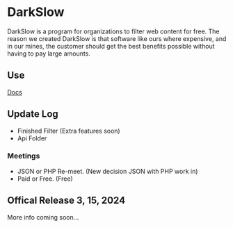 # DarkSlow
DarkSlow is a program for organizations to filter web content for free.
The reason we created DarkSlow is that software like ours where expensive,
and in our mines, the customer should get the best benefits possible 
without having to pay large amounts.

## Use
<a href="https://mr-chaotic.github.io/DarkSlow/Website/docs.html">Docs</a>

## Update Log
- Finished Filter (Extra features soon)
- Api Folder

### Meetings
- JSON or PHP Re-meet. (New decision JSON with PHP work in)
- Paid or Free. (Free)


## Offical Release 3, 15, 2024
More info coming soon...
